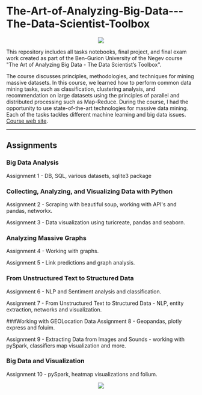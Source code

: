 # The-Art-of-Analyzing-Big-Data---The-Data-Scientist-Toolbox

<p align="center">
<img src="https://www.prologic.co.il//Uploads/2018/12/%D7%AA%D7%9E%D7%95%D7%A0%D7%94-%D7%9C%D7%AA%D7%95%D7%9B%D7%9F-%D7%91%D7%99%D7%92-%D7%93%D7%90%D7%98%D7%94.jpg">
</p>


This repository includes all tasks notebooks, final project, and final exam work created as part of the Ben-Gurion University of the Negev course "The Art of Analyzing Big Data - The Data Scientist’s Toolbox". 

The course discusses principles, methodologies, and techniques for mining massive datasets. In this course, we learned how to perform common data mining tasks, such as classification, clustering analysis, and recommendation on large datasets using the principles of parallel and distributed processing such as Map-Reduce. During the course, I had the opportunity to use state-of-the-art technologies for massive data mining. Each of the tasks tackles different machine learning and big data issues. [Course web site](https://data4goodlab.github.io/lectures.html).

---
## Assignments
### Big Data Analysis
Assignment 1 - DB, SQL, various datasets, sqlite3 package

### Collecting, Analyzing, and Visualizing Data with Python
Assignment 2 - Scraping with beautiful soup, working with API's and pandas, networkx.

Assignment 3 - Data visualization using turicreate, pandas and seaborn.

### Analyzing Massive Graphs
Assignment 4 - Working with graphs.

Assignment 5 - Link predictions and graph analysis.

### From Unstructured Text to Structured Data
Assignment 6 - NLP and Sentiment analysis and classification.

Assignment 7 - From Unstructured Text to Structured Data - NLP, entity extraction, networks and visualization.

###Working with GEOLocation Data
Assignment 8 - Geopandas, plotly express and foluim.

Assignment 9 - Extracting Data from Images and Sounds - working with pySpark, classifiers map visualization and more.

### Big Data and Visualization
Assignment 10 - pySpark, heatmap visualizations and folium.



<p align="center">
<img src="https://in.bgu.ac.il/marketing/DocLib/Pages/graphics/heb-en-arabic-logo-small.png">
</p>
